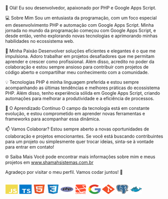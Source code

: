 👋 Olá! Eu sou desenvolvedor, apaixonado por PHP e Google Apps Script.

💻 Sobre Mim
Sou um entusiasta da programação, com um foco especial em desenvolvimento PHP e automação com Google Apps Script. Minha jornada no mundo da programação começou com Google Apps Script, e desde então, venho explorando novas tecnologias e aprimorando minhas habilidades no ecossistema web.

🚀 Minha Paixão
Desenvolver soluções eficientes e elegantes é o que me impulsiona. Adoro trabalhar em projetos desafiadores que me permitam aprender e crescer como profissional. Além disso, acredito no poder da colaboração e estou sempre ansioso para contribuir com projetos de código aberto e compartilhar meu conhecimento com a comunidade.

💡 Tecnologias
PHP é minha linguagem preferida e estou sempre acompanhando as últimas tendências e melhores práticas do ecossistema PHP. Além disso, tenho experiência sólida em Google Apps Script, criando automações para melhorar a produtividade e a eficiência de processos.

🌱 O Aprendizado Contínuo
O campo da tecnologia está em constante evolução, e estou comprometido em aprender novas ferramentas e frameworks para acompanhar essa dinâmica.

📫 Vamos Colaborar?
Estou sempre aberto a novas oportunidades de colaboração e projetos emocionantes. Se você está buscando contribuintes para um projeto ou simplesmente quer trocar ideias, sinta-se à vontade para entrar em contato!

🌐 Saiba Mais
Você pode encontrar mais informações sobre mim e meus projetos em  www.shamahsistemas.com.br

Agradeço por visitar o meu perfil. Vamos codar juntos! 🚀


<div style="display: inline_block"><br>
  <img align="center" alt="Anderson-Js" height="30" width="40" src="https://raw.githubusercontent.com/devicons/devicon/master/icons/javascript/javascript-plain.svg">
  <img align="center" alt="Anderson-Ts" height="30" width="40" src="https://raw.githubusercontent.com/devicons/devicon/master/icons/typescript/typescript-plain.svg">
  <img align="center" alt="Anderson-HTML" height="30" width="40" src="https://raw.githubusercontent.com/devicons/devicon/master/icons/html5/html5-original.svg">
  <img align="center" alt="Anderson-CSS" height="30" width="40" src="https://raw.githubusercontent.com/devicons/devicon/master/icons/css3/css3-original.svg">
  <img align="center" alt="Anderson-PHP" height="30" width="40" src="https://raw.githubusercontent.com/devicons/devicon/master/icons/php/php-original.svg">
  <img align="center" alt="Anderson-laravel" height="30" width="40" src="https://raw.githubusercontent.com/devicons/devicon/master/icons/laravel/laravel-plain-wordmark.svg">
  <img align="center" alt="Anderson-google" height="30" width="40" src="https://raw.githubusercontent.com/devicons/devicon/master/icons/google/google-original.svg">
  <img align="center" alt="Anderson-git" height="30" width="40" src="https://raw.githubusercontent.com/devicons/devicon/master/icons/git/git-original.svg">
  <img align="center" alt="Anderson-postgres" height="30" width="40" src="https://raw.githubusercontent.com/devicons/devicon/master/icons/postgresql/postgresql-original.svg"> 
  <img align="center" alt="Anderson-docker" height="30" width="40" src="https://raw.githubusercontent.com/devicons/devicon/master/icons/docker/docker-original.svg"> 

</div>
